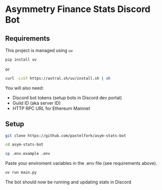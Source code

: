 # Asymmetry Finance Stats Discord Bot

## Requirements

This project is managed using `uv`

```bash
pip install uv
```

or

```bash
curl -LsSf https://astral.sh/uv/install.sh | sh
```

You will also need:

- Discord bot tokens (setup bots in Discord dev portal)
- Guild ID (aka server ID)
- HTTP RPC URL for Ethereum Mainnet

## Setup

```bash
git clone https://github.com/pastelfork/asym-stats-bot
```

```bash
cd asym-stats-bot
```

```bash
cp .env.example .env
```

Paste your enviroment variables in the .env file (see requirements above).

```bash
uv run main.py
```

The bot should now be running and updating stats in Discord

